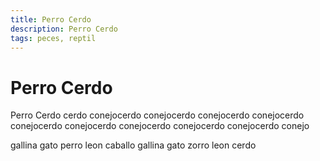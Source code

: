 ```yaml
---
title: Perro Cerdo
description: Perro Cerdo
tags: peces, reptil
---
```


# Perro Cerdo

Perro Cerdo cerdo conejocerdo conejocerdo conejocerdo conejocerdo conejocerdo conejocerdo conejocerdo conejocerdo conejocerdo conejo

gallina gato perro leon caballo gallina gato zorro leon cerdo